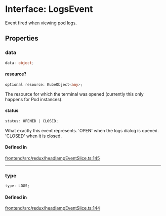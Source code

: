 # Interface: LogsEvent

Event fired when viewing pod logs.

## Properties

### data

```ts
data: object;
```

#### resource?

```ts
optional resource: KubeObject<any>;
```

The resource for which the terminal was opened (currently this only happens for Pod instances).

#### status

```ts
status: OPENED | CLOSED;
```

What exactly this event represents. 'OPEN' when the logs dialog is opened. 'CLOSED' when it
is closed.

#### Defined in

[frontend/src/redux/headlampEventSlice.ts:145](https://github.com/headlamp-k8s/headlamp/blob/2481a1c9f2b4a69a9320466e7a455215b14b97b0/frontend/src/redux/headlampEventSlice.ts#L145)

***

### type

```ts
type: LOGS;
```

#### Defined in

[frontend/src/redux/headlampEventSlice.ts:144](https://github.com/headlamp-k8s/headlamp/blob/2481a1c9f2b4a69a9320466e7a455215b14b97b0/frontend/src/redux/headlampEventSlice.ts#L144)
